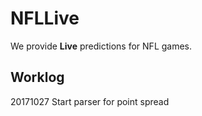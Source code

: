 # NFLLive
We provide **Live** predictions for NFL games.

## Worklog

20171027 Start parser for point spread
